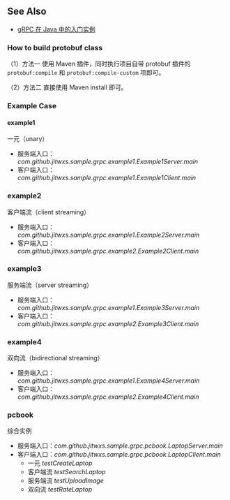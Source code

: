 ## See Also

- [gRPC 在 Java 中的入门实例](https://www.jitwxs.cn/d6535904.html)

### How to build protobuf class

（1）方法一
使用 Maven 插件，同时执行项目自带 protobuf 插件的 `protobuf:compile` 和 `protobuf:compile-custom` 项即可。

（2）方法二
直接使用 Maven install 即可。

### Example Case

#### example1

一元（unary）

- 服务端入口：*com.github.jitwxs.sample.grpc.example1.Example1Server.main*
- 客户端入口：*com.github.jitwxs.sample.grpc.example1.Example1Client.main*

### example2

客户端流（client streaming）

- 服务端入口：*com.github.jitwxs.sample.grpc.example1.Example2Server.main*
- 客户端入口：*com.github.jitwxs.sample.grpc.example2.Example2Client.main*

### example3

服务端流（server streaming）

- 服务端入口：*com.github.jitwxs.sample.grpc.example1.Example3Server.main*
- 客户端入口：*com.github.jitwxs.sample.grpc.example2.Example3Client.main*

### example4

双向流（bidirectional streaming）

- 服务端入口：*com.github.jitwxs.sample.grpc.example1.Example4Server.main*
- 客户端入口：*com.github.jitwxs.sample.grpc.example2.Example4Client.main*

### pcbook

综合实例

- 服务端入口：*com.github.jitwxs.sample.grpc.pcbook.LaptopServer.main*
- 客户端入口：*com.github.jitwxs.sample.grpc.pcbook.LaptopClient.main*
  - 一元 *testCreateLaptop*
  - 客户端流 *testSearchLaptop*
  - 服务端流 *testUploadImage*
  - 双向流 *testRateLaptop*
